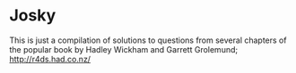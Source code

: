 # Josky
This is just a compilation of solutions to questions from several chapters of the popular book by Hadley Wickham and Garrett Grolemund; 
http://r4ds.had.co.nz/
